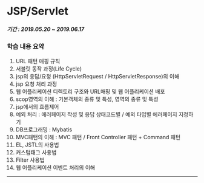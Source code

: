 JSP/Servlet 
===========
##### 기간 : 2019.05.20 ~ 2019.06.17


### 학습 내용 요약
1. URL 패턴 매핑 규칙
2. 서블릿 동작 과정(Life Cycle)
3. jsp의 응답/요청 (HttpServletRequest / HttpServletResponse)의 이해
4. jsp 요청 처리 과정
5. 웹 어플리케이션 디렉토리 구조와 URL매핑 및 웹 어플리케이션 배포
6. scop영역의 이해 : 기본객체의 종류 및 특성, 영역의 종류 및 특성
7. jsp에서의 흐름제어
8. 예외 처리 :  에러페이지 작성 및 응답 상태코드별 / 예외 타입별 에러페이지 지정하기
9. DB프로그래밍 : Mybatis
10. MVC패턴의 이해 : MVC 패턴 / Front Controller 패턴 + Command 패턴
11. EL, JSTL의 사용법
12. 커스텀태그 사용법
13. Filter 사용법
14. 웹 어플리케이션 이벤트 처리의 이해

- - -

 
